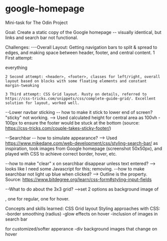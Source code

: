 # google-homepage
Mini-task for The Odin Project

Goal: Create a static copy of the Google homepage -- visually identical, but links and search bar not functional.

Challenges:
---Overall Layout: Getting navigation bars to split & spread to edges, and making space between header, footer, and central content. 
    1 First attempt: <div> everything
    
    2 Second attempt: <header>, <footer>, classes for left/right, overall layout based on blocks with some floating elements and constant margin-tweaking
    
    3 Third attempt: CSS Grid layout. Rusty on details, referred to https://css-tricks.com/snippets/css/complete-guide-grid/. Excellent solution for layout, worked well. 

--Lower navbar sticking -- how to make it stick to lower end of screen? "sticky" not working.
    --> Used calculated height for central area as 100vh - 100px to ensure the footer would be stuck at the bottom (source: https://css-tricks.com/couple-takes-sticky-footer/)

--Searchbar -- how to simulate appearance? 
    --> Used https://www.mikedane.com/web-development/css/styling-search-bar/ as inspiration, took images from Google homepage (screenshot 50x50px), and played with CSS to achieve correct border, hover, etc.

--how to make "clear" x on searchbar disappear unless text entered?
    --> looks like I need some Javascript for this; removing. 
--how to make searchbar not light up blue when clicked?
    --> Outline is the property. Source: https://www.bitdegree.org/learn/css-form#styling-input-fields

--What to do about the 3x3 grid?
    -->set 2 options as background image of <div>, one for regular, one for hover.

    
Concepts and skills learned:
    CSS Grid layout
    Styling approaches with CSS: 
        -border smoothing (radius)
        -glow effects on hover
        -inclusion of images in search bar <div> for customized/softer apperance
        -div background images that change on hover
